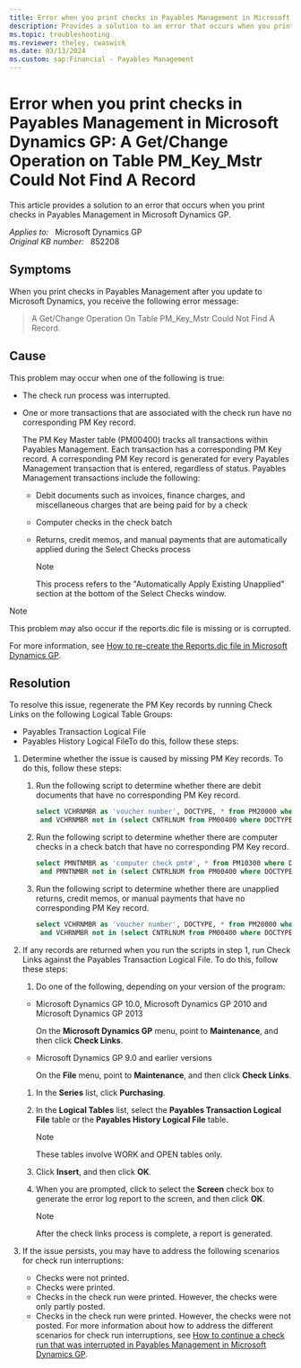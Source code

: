 ```yaml
---
title: Error when you print checks in Payables Management in Microsoft Dynamics GP
description: Provides a solution to an error that occurs when you print checks in Payables Management in Microsoft Dynamics GP.
ms.topic: troubleshooting
ms.reviewer: theley, cwaswick
ms.date: 03/13/2024
ms.custom: sap:Financial - Payables Management
---
```

# Error when you print checks in Payables Management in Microsoft Dynamics GP: A Get/Change Operation on Table PM_Key_Mstr Could Not Find A Record

This article provides a solution to an error that occurs when you print checks in Payables Management in Microsoft Dynamics GP.

_Applies to:_ &nbsp; Microsoft Dynamics GP  
_Original KB number:_ &nbsp; 852208

## Symptoms

When you print checks in Payables Management after you update to Microsoft Dynamics, you receive the following error message:

> A Get/Change Operation On Table PM_Key_Mstr Could Not Find A Record.

## Cause

This problem may occur when one of the following is true:

- The check run process was interrupted.
- One or more transactions that are associated with the check run have no corresponding PM Key record.

    The PM Key Master table (PM00400) tracks all transactions within Payables Management. Each transaction has a corresponding PM Key record. A corresponding PM Key record is generated for every Payables Management transaction that is entered, regardless of status. Payables Management transactions include the following:
  
  - Debit documents such as invoices, finance charges, and miscellaneous charges that are being paid for by a check
  - Computer checks in the check batch
  - Returns, credit memos, and manual payments that are automatically applied during the Select Checks process

    > [!NOTE]
    > This process refers to the "Automatically Apply Existing Unapplied" section at the bottom of the Select Checks window.

> [!NOTE]
> This problem may also occur if the reports.dic file is missing or is corrupted.

For more information, see [How to re-create the Reports.dic file in Microsoft Dynamics GP](https://support.microsoft.com/topic/how-to-re-create-the-reports-dic-file-in-microsoft-dynamics-gp-8a85339e-92ed-03ed-5ca8-f538a5c502a7).

## Resolution

To resolve this issue, regenerate the PM Key records by running Check Links on the following Logical Table Groups:

- Payables Transaction Logical File
- Payables History Logical FileTo do this, follow these steps:

1. Determine whether the issue is caused by missing PM Key records. To do this, follow these steps:

    1. Run the following script to determine whether there are debit documents that have no corresponding PM Key record.

        ```sql
        select VCHRNMBR as 'voucher number', DOCTYPE, * from PM20000 where DOCTYPE in (1, 2, 3)
         and VCHRNMBR not in (select CNTRLNUM from PM00400 where DOCTYPE in (1, 2, 3))
        ```

    2. Run the following script to determine whether there are computer checks in a check batch that have no corresponding PM Key record.

        ```sql
        select PMNTNMBR as 'computer check pmt#', * from PM10300 where DOCTYPE in (6)
         and PMNTNMBR not in (select CNTRLNUM from PM00400 where DOCTYPE = 6)
        ```

    3. Run the following script to determine whether there are unapplied returns, credit memos, or manual payments that have no corresponding PM Key record.

        ```sql
        select VCHRNMBR as 'voucher number', DOCTYPE, * from PM20000 where DOCTYPE in (4, 5)
         and VCHRNMBR not in (select CNTRLNUM from PM00400 where DOCTYPE in (4, 5))
        ```

2. If any records are returned when you run the scripts in step 1, run Check Links against the Payables Transaction Logical File. To do this, follow these steps:

    1. Do one of the following, depending on your version of the program:

      - Microsoft Dynamics GP 10.0, Microsoft Dynamics GP 2010 and Microsoft Dynamics GP 2013

        On the **Microsoft Dynamics GP** menu, point to **Maintenance**, and then click **Check Links**.

      - Microsoft Dynamics GP 9.0 and earlier versions

        On the **File** menu, point to **Maintenance**, and then click **Check Links**.

    1. In the **Series** list, click **Purchasing**.
    1. In the **Logical Tables** list, select the **Payables Transaction Logical File** table or the **Payables History Logical File** table.

        > [!NOTE]
        > These tables involve WORK and OPEN tables only.

    1. Click **Insert**, and then click **OK**.
    1. When you are prompted, click to select the **Screen** check box to generate the error log report to the screen, and then click **OK**.

        > [!NOTE]
        > After the check links process is complete, a report is generated.

3. If the issue persists, you may have to address the following scenarios for check run interruptions:
   - Checks were not printed.
   - Checks were printed.
   - Checks in the check run were printed. However, the checks were only partly posted.
   - Checks in the check run were printed. However, the checks were not posted. For more information about how to address the different scenarios for check run interruptions, see [How to continue a check run that was interrupted in Payables Management in Microsoft Dynamics GP](https://support.microsoft.com/topic/kb-how-to-continue-a-check-run-that-was-interrupted-in-payables-management-in-microsoft-dynamics-gp-314ce082-14a8-9834-765b-fb4bcb9af849).
